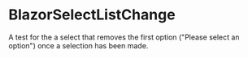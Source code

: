 # BlazorSelectListChange
A test for the a select that removes the first option ("Please select an option") once a selection has been made.
